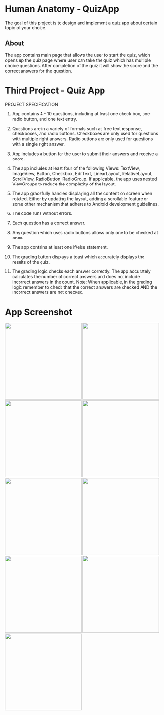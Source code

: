 # Human Anatomy - QuizApp
The goal of this project is to design and implement a quiz app about certain topic of your choice.

## About
The app contains main page that allows the user to start the quiz, which opens up the quiz page where user can take the quiz 
which has multiple choice questions. After completion of the quiz it will show the score and the correct answers
for the question.

# Third Project - Quiz App

PROJECT SPECIFICATION

1. App contains 4 - 10 questions, including at least one check box, one radio button, and one text entry. 

2. Questions are in a variety of formats such as free text response, checkboxes, and radio buttons.
   Checkboxes are only used for questions with multiple right answers. Radio buttons are only used for questions with a single right        answer. 

3. App includes a button for the user to submit their answers and receive a score. 

4. The app includes at least four of the following Views: TextView, ImageView, Button, Checkbox, EditText, LinearLayout, RelativeLayout,    ScrollView, RadioButton, RadioGroup.
   If applicable, the app uses nested ViewGroups to reduce the complexity of the layout.     

5. The app gracefully handles displaying all the content on screen when rotated. Either by updating the layout, adding a scrollable        feature or some other mechanism that adheres to Android development guidelines. 

6. The code runs without errors. 

7. Each question has a correct answer.

8. Any question which uses radio buttons allows only one to be checked at once. 

9. The app contains at least one if/else statement.

10. The grading button displays a toast which accurately displays the results of the quiz.

11. The grading logic checks each answer correctly. The app accurately calculates the number of correct answers and does not include         incorrect answers in the count. 
    Note: When applicable, in the grading logic remember to check that the correct answers are checked AND the incorrect answers are not     checked.





# App Screenshot
<img src="https://user-images.githubusercontent.com/38148871/44426602-148b1180-a55d-11e8-9635-b42386ce2e55.png" width="250">  <img src="https://user-images.githubusercontent.com/38148871/44427158-b65f2e00-a55e-11e8-9919-1c78a67b0e62.png" width="250"> 
<img src="https://user-images.githubusercontent.com/38148871/44427184-cd9e1b80-a55e-11e8-8068-d46ab10f9349.png" width="250">
<img src="https://user-images.githubusercontent.com/38148871/44427202-dc84ce00-a55e-11e8-8467-10e7f27c6e94.png" width="250">
<img src="https://user-images.githubusercontent.com/38148871/44427215-ead2ea00-a55e-11e8-8551-742742c2e9a1.png" width="250">
<img src="https://user-images.githubusercontent.com/38148871/44427236-fc1bf680-a55e-11e8-94c0-64b814a6c51c.png" width="250">
<img src="https://user-images.githubusercontent.com/38148871/44427257-0b02a900-a55f-11e8-9f62-2fd78c12bb0a.png" height="250">
<img src="https://user-images.githubusercontent.com/38148871/44427277-17870180-a55f-11e8-86a5-9a60d77b3375.png" height="250">
<img src="https://user-images.githubusercontent.com/38148871/44427299-2a013b00-a55f-11e8-95b5-4e7ea7cef5df.png" height="250">






